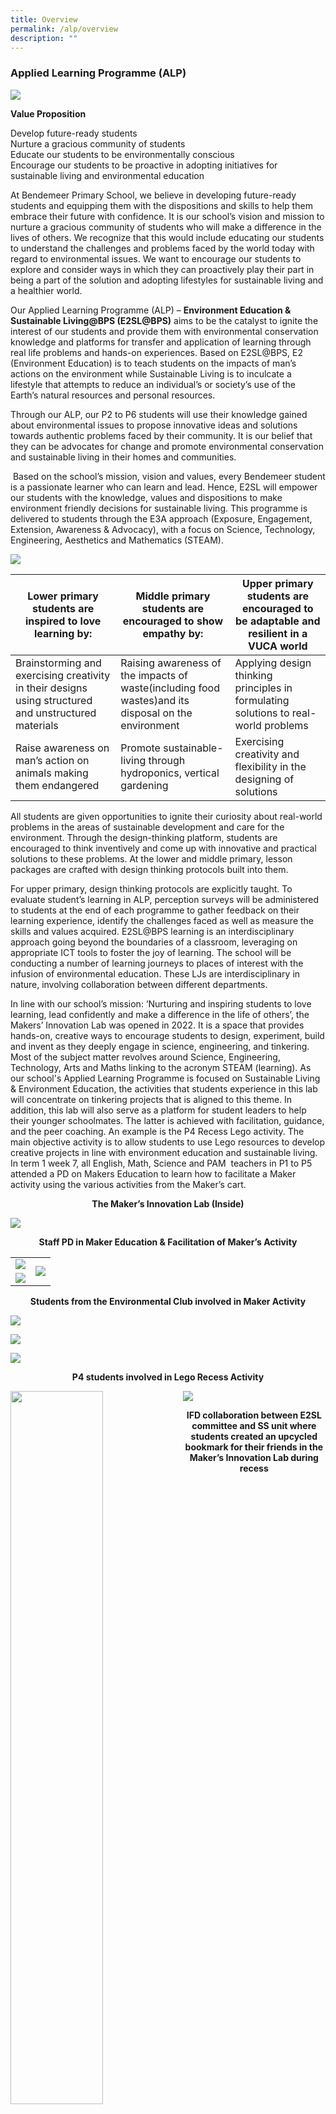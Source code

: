 ```yaml
---
title: Overview
permalink: /alp/overview
description: ""
---
```

### Applied Learning Programme (ALP)

![](/images/1%20(29).jpg)

**Value Proposition**

Develop future-ready students  <br>
Nurture a gracious community of students  <br>
Educate our students to be environmentally conscious  <br>
Encourage our students to be proactive in adopting initiatives for sustainable living and environmental education  

At Bendemeer Primary School, we believe in developing future-ready students and equipping them with the dispositions and skills to help them embrace their future with confidence. It is our school’s vision and mission to nurture a gracious community of students who will make a difference in the lives of others. We recognize that this would include educating our students to understand the challenges and problems faced by the world today with regard to environmental issues. We want to encourage our students to explore and consider ways in which they can proactively play their part in being a part of the solution and adopting lifestyles for sustainable living and a healthier world.

Our Applied Learning Programme (ALP) – **Environment Education & Sustainable Living@BPS (E2SL@BPS)** aims to be the catalyst to ignite the interest of our students and provide them with environmental conservation knowledge and platforms for transfer and application of learning through real life problems and hands-on experiences. Based on E2SL@BPS, E2 (Environment Education) is to teach students on the impacts of man’s actions on the environment while Sustainable Living is to inculcate a lifestyle that attempts to reduce an individual’s or society’s use of the Earth’s natural resources and personal resources. 

Through our ALP, our P2 to P6 students will use their knowledge gained about environmental issues to propose innovative ideas and solutions towards authentic problems faced by their community. It is our belief that they can be advocates for change and promote environmental conservation and sustainable living in their homes and communities.  

 Based on the school’s mission, vision and values, every Bendemeer student is a passionate learner who can learn and lead. Hence, E2SL will empower our students with the knowledge, values and dispositions to make environment friendly decisions for sustainable living. This programme is delivered to students through the E3A approach (Exposure, Engagement, Extension, Awareness & Advocacy), with a focus on Science, Technology, Engineering, Aesthetics and Mathematics (STEAM).  

![](/images/2%20(28).jpg)

| Lower primary students are inspired to love learning by: | Middle primary students are encouraged to show empathy by: | Upper primary students are encouraged to be adaptable and resilient in a VUCA world |
| --- | --- | --- |
| Brainstorming and exercising creativity in their designs using structured and unstructured materials | Raising awareness of the impacts of waste(including food wastes)and its disposal on the environment | Applying design thinking principles in formulating solutions to real-world problems |
| Raise awareness on man’s action on animals making them endangered | Promote sustainable-living through hydroponics, vertical gardening | Exercising creativity and flexibility in the designing of solutions |

All students are given opportunities to ignite their curiosity about real-world problems in the areas of sustainable development and care for the environment. Through the design-thinking platform, students are encouraged to think inventively and come up with innovative and practical solutions to these problems. At the lower and middle primary, lesson packages are crafted with design thinking protocols built into them.

For upper primary, design thinking protocols are explicitly taught. To evaluate student’s learning in ALP, perception surveys will be administered to students at the end of each programme to gather feedback on their learning experience, identify the challenges faced as well as measure the skills and values acquired. E2SL@BPS learning is an interdisciplinary approach going beyond the boundaries of a classroom, leveraging on appropriate ICT tools to foster the joy of learning. The school will be conducting a number of learning journeys to places of interest with the infusion of environmental education. These LJs are interdisciplinary in nature, involving collaboration between different departments.

In line with our school’s mission: ‘Nurturing and inspiring students to love learning, lead confidently and make a difference in the life of others’, the Makers’ Innovation Lab was opened in 2022. It is a space that provides hands-on, creative ways to encourage students to design, experiment, build and invent as they deeply engage in science, engineering, and tinkering. Most of the subject matter revolves around Science, Engineering, Technology, Arts and Maths linking to the acronym STEAM (learning). As our school's Applied Learning Programme is focused on Sustainable Living & Environment Education, the activities that students experience in this lab will concentrate on tinkering projects that is aligned to this theme. In addition, this lab will also serve as a platform for student leaders to help their younger schoolmates. The latter is achieved with facilitation, guidance, and the peer coaching. An example is the P4 Recess Lego activity. The main objective activity is to allow students to use Lego resources to develop creative projects in line with environment education and sustainable living. In term 1 week 7, all English, Math, Science and PAM  teachers in P1 to P5 attended a PD on Makers Education to learn how to facilitate a Maker activity using the various activities from the Maker’s cart.

<p align="center"><b>The Maker’s Innovation Lab (Inside)</b></p>

![](/images/1%20(30).jpg)

<p align="center"><b>Staff PD in Maker Education & Facilitation of Maker’s Activity</b></p>

<table>
	<tr>
		<td width="50%">
			<img src="/images/2%20(27).jpg"/>
		</td>
		<td rowspan="2">
			<img src="/images/3%20(24).jpg"/>
		</td>
	</tr>
	<tr>
		<td>
			<img src="/images/4%20(18).jpg"/>
		</td>
	</tr>
</table>

<p align="center"><b>Students from the Environmental Club involved in Maker Activity</b></p>

![](/images/5%20(17).jpg)

![](/images/6%20(13).jpg)

![](/images/7%20(8).jpg)

<p align="center"><b>P4 students involved in Lego Recess Activity</b></p>

<img src="/images/8%20(6).jpg" align="left" style="width:54.1%"/>

<img src="/images/9(5).jpg" align="right" style="width:45.2%"/>

![](/images/10%20(5).jpg)

<p align="center"><b>IFD collaboration between E2SL committee and SS unit where students created an upcycled bookmark for their friends in the Maker’s Innovation Lab during recess</b></p>

| ![](/images/11%20(6).jpg) | ![](/images/12%20(3).jpg) |
| --- | --- |

**P5 ALP Programme 2022:**

The P 5 students are engaged in ALP on the construction of a sustainable home.

Early this year in term 1, they have undergone a cohort level Design Thinking training whereby they learnt the 5 phases such as Empathize, Define, Ideate Prototype and Test to create a design and make their sustainable home.

In addition, our students’ learning experience has been enhanced by integrating microbit programming into their prototype. This has enabled every group of students to have at least 1 sustainable feature using a microbit sensor. Our students have gone through an enriching learning journey that has given them many opportunities to exercise the transfer of learning seamlessly from their design-thinking workshop to their microbit programming into their ALP project on building a sustainable home using recyclables(as part of the Makers Education).

![](/images/3%20(25).jpg)

![](/images/4%20(19).jpg)

**<u>Staff development</u>**  
A school-wide design thinking training for all P5 teachers on design thinking protocols is carried out to equip them with the necessary skills and knowledge to facilitate the conduct of P5 ALP lessons.  <br>
E2SL committee members go for learning journeys to schools with ALP and Maker Education to learn from their best practices.